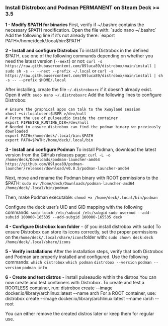 ### Install Distrobox and Podman PERMANENT on Steam Deck >= 3.5

**1 - Modify $PATH for binaries**
First, verify if ~/.bashrc contains the necessary $PATH modification. Open the file with:
`sudo nano ~/.bashrc`
Add the following line if it’s not already there:
`export PATH=/home/deck/.local/bin:$PATH`

**2 - Install and configure Distrobox**
To install Distrobox in the defined $PATH, use one of the following commands depending on whether you need the latest version (`--next`) or not:
`curl -s https://raw.githubusercontent.com/89luca89/distrobox/main/install | sudo sh -s -- --next --prefix ~/.local`
or
`curl -s https://raw.githubusercontent.com/89luca89/distrobox/main/install | sh -s -- --prefix $HOME/.local`

After installing, create the file `~/.distroboxrc` if it doesn't already exist. Open it with:
`sudo nano ~/.distroboxrc`
Add the following lines to configure Distrobox:

```
# Ensure the graphical apps can talk to the Xwayland session
xhost +si:localuser:$USER >/dev/null
# Force the use of pulseaudio inside the container
export PIPEWIRE_RUNTIME_DIR=/dev/null
# Needed to ensure distrobox can find the podman binary we previously downloaded
export PATH=/home/deck/.local/bin:$PATH
export PATH=$PATH:/home/deck/.local/bin
```

**3 - Install and configure Podman**
To install Podman, download the latest version from the GitHub releases page:
[](https://github.com/89luca89/podman-launcher/releases)
`curl -L -o /home/deck/Downloads/podman-launcher-amd64 https://github.com/89luca89/podman-launcher/releases/download/v0.0.5/podman-launcher-amd64`

Next, move and rename the Podman binary with ROOT permissions to the $PATH:
`sudo mv /home/deck/Downloads/podman-launcher-amd64 /home/deck/.local/bin/podman`

Then, make Podman executable:
`chmod +x /home/deck/.local/bin/podman`

Configure the deck user’s UID and GID mapping with the following commands:
`sudo touch /etc/subuid /etc/subgid`
`sudo usermod --add-subuid 100000-165535 --add-subgid 100000-165535 deck`

**4 - Configure Distrobox Icon folder** - (if you install distrobox with sudo)
To ensure Distrobox can store its icons correctly, set the proper permissions on the` /home/deck/.local/share/icons `folder with:
`sudo chown deck:deck /home/deck/.local/share/icons`

**5 - Verify installations**
After the installation steps, verify that both Distrobox and Podman are properly installed and configured. Use the following commands:
`which distrobox`
`which podman`
`distrobox --version`
`podman --version`
`podman info`

**6 - Create and test distros** - install pulseaudio within the distros
You can now create and test containers with Distrobox. To create and test a ROOTLESS container, run:
distrobox create --image docker.io/library/archlinux:latest --name arch
For a ROOT container, use:
distrobox create --image docker.io/library/archlinux:latest --name rarch --root

You can either remove the created distros later or keep them for regular use.
